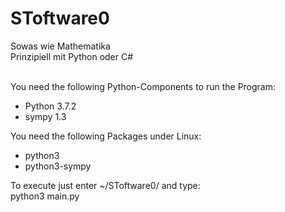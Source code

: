 # SToftware0
Sowas wie Mathematika<br>
Prinzipiell mit Python oder C#
<br><br>

<p>
You need the following Python-Components to run the Program:<br>
<ul>
<li>Python 3.7.2</li>
<li>sympy 1.3</li>
</ul>
</p>

<p>
You need the following Packages under Linux:<br>
<ul>
<li>python3</li>
<li>python3-sympy</li>
</ul>
</p>
<p>
To execute just enter ~/SToftware0/ and type:<br>
python3 main.py
</p>